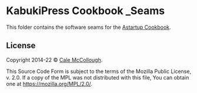 # KabukiPress Cookbook _Seams

This folder contains the software seams for the [Astartup Cookbook](https://github.com/KabukiStarship/KabukiPressCookbook).

## License

Copyright 2014-22 © [Cale McCollough](https://cookingwithcale.org).

This Source Code Form is subject to the terms of the Mozilla Public License, v. 2.0. If a copy of the MPL was not distributed with this file, You can obtain one at <https://mozilla.org/MPL/2.0/>.
